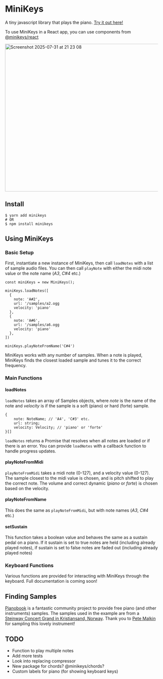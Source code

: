 # MiniKeys

<!-- TODO add badges from CD -->

A tiny javascript library that plays the piano. [Try it out here!](http://liamp.uk/minikeys)

To use MiniKeys in a React app, you can use components from [@minikeys/react](https://npmjs.com/)

<img width="1269" height="486" alt="Screenshot 2025-07-31 at 21 23 08" src="https://github.com/user-attachments/assets/1ff24de7-9222-42f0-ba74-9a3618ef9cd6" />

## Install

```
$ yarn add minikeys
# OR
$ npm install minikeys
```

## Using MiniKeys

### Basic Setup

First, instantiate a new instance of MiniKeys, then call `loadNotes` with a list of sample audio files. You can then call `playNote` with either the midi note value or the note name (_A3_, _C#4_ etc.)

```
const miniKeys = new MiniKeys();

miniKeys.loadNotes([
  {
    note: 'A#2',
    url: '/samples/a2.ogg
    velocity: 'piano'
  },
  {
    note: 'A#6',
    url: '/samples/a6.ogg
    velocity: 'piano'
  },
])

miniKeys.playNoteFromName('C#4')
```

MiniKeys works with any number of samples. When a note is played, MiniKeys finds the closest loaded sample and tunes it to the correct frequency.

### Main Functions

#### loadNotes

`loadNotes` takes an array of Samples objects, where _note_ is the name of the note and _velocity_ is if the sample is a soft (piano) or hard (forte) sample.

```
{
    note: NoteName; // 'A4', 'C#3' etc.
    url: string;
    velocity: Velocity; // 'piano' or 'forte'
}[]
```

`loadNotes` returns a Promise that resolves when all notes are loaded or if there is an error. You can provide `loadNotes` with a callback function to handle progress updates.

#### playNoteFromMidi

`playNoteFromMidi` takes a midi note (0-127), and a velocity value (0-127). The sample closest to the midi value is chosen, and is pitch shifted to play the correct note. The volume and correct dynamic (_piano_ or _forte_) is chosen based on the velocity.

#### playNoteFromName

This does the same as `playNoteFromMidi`, but with note names (_A3_, _C#4_ etc.)

#### setSustain

This function takes a boolean value and behaves the same as a sustain pedal on a piano. If it sustain is set to true notes are held (including already played notes), if sustain is set to false notes are faded out (including already played notes)

### Keyboard Functions

Various functions are provided for interacting with MiniKeys through the keyboard. Full documentation is coming soon!

## Finding Samples

[Pianobook](www.pianobook.co.uk) is a fantastic community project to provide free piano (and other instruments) samples. The samples used in the example are from a [Steinway Concert Grand in Kristiansand, Norway](https://www.pianobook.co.uk/packs/kristiansand-concert-steinway/). Thank you to [Pete Malkin](https://www.petemalkin.co.uk/) for sampling this lovely instrument!

## TODO

- Function to play multiple notes
- Add more tests
- Look into replacing compressor
- New package for chords? @minikeys/chords?
- Custom labels for piano (for showing keyboard keys)
